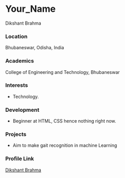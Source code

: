 # Your_Name
Dikshant Brahma

### Location

Bhubaneswar, Odisha, India

### Academics

College of Engineering and Technology, Bhubaneswar

### Interests

- Technology.

### Development

- Beginner at HTML, CSS hence nothing right now.

### Projects

- Aim to make gait recognition in machine Learning

### Profile Link

[Dikshant Brahma](https://github.com/dikshantbrahma)
